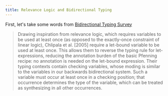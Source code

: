```yaml
---
title: Relevance Logic and Bidirectional Typing
---
```


First, let's take some words from [Bidirectional Typing Survey](https://arxiv.org/pdf/1908.05839.pdf)

> Drawing inspiration from relevance logic, which requires variables to be used at least once (as opposed to the exactly-once constraint of linear logic), Chlipala et al. [2005] require a let-bound variable to be used at least once. This allows them to reverse the typing rule for let-expressions, reducing the annotation burden of the basic Pfenning recipe: no annotation is needed on the let-bound expression. Their typing contexts contain checking variables, whose moding is similar to the variables in our backwards bidirectional system. Such a variable must occur at least once in a checking position; that occurrence determines the type of the variable, which can be treated as synthesizing in all other occurrences.
>
> 
